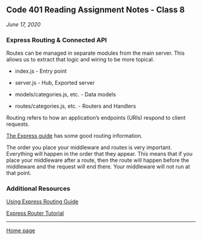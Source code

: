 ## Code 401 Reading Assignment Notes - Class 8

_June 17, 2020_

### Express Routing & Connected API

Routes can be managed in separate modules from the main server. This allows us to extract that logic and wiring to be more topical.

- index.js - Entry point

- server.js - Hub, Exported server

- models/categories.js, etc. - Data models

- routes/categories.js, etc. - Routers and Handlers

Routing refers to how an application’s endpoints (URIs) respond to client requests.

[The Express guide](https://expressjs.com/en/guide/routing.html) has some good routing information.

The order you place your middleware and routes is very important. Everything will happen in the order that they appear. This means that if you place your middleware after a route, then the route will happen before the middleware and the request will end there. Your middleware will not run at that point.



### Additional Resources

[Using Express Routing Guide](https://expressjs.com/en/guide/routing.html)

[Express Router Tutorial](https://scotch.io/tutorials/learn-to-use-the-new-router-in-expressjs-4)


---
[Home page](https://marlene-rinker.github.io/reading-notes/)